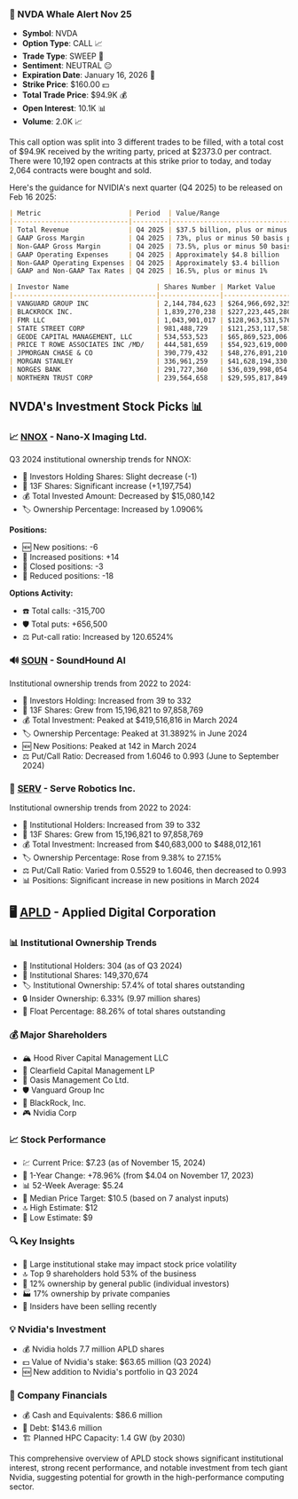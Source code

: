 
### 🐋 NVDA Whale Alert Nov 25

- **Symbol**: NVDA
- **Option Type**: CALL 📈
- **Trade Type**: SWEEP 🔄
- **Sentiment**: NEUTRAL 😐
- **Expiration Date**: January 16, 2026 📅
- **Strike Price**: $160.00 💵
- **Total Trade Price**: $94.9K 💰
- **Open Interest**: 10.1K 📊
- **Volume**: 2.0K 📈

This call option was split into 3 different trades to be filled, with a total cost of $94.9K received by the writing party, priced at $2373.0 per contract. There were 10,192 open contracts at this strike prior to today, and today 2,064 contracts were bought and sold.

Here's the guidance for NVIDIA's next quarter (Q4 2025) to be released on Feb 16 2025:

```markdown
| Metric                      | Period  | Value/Range                          |
|-----------------------------|---------|--------------------------------------|
| Total Revenue               | Q4 2025 | $37.5 billion, plus or minus 2%      |
| GAAP Gross Margin           | Q4 2025 | 73%, plus or minus 50 basis points   |
| Non-GAAP Gross Margin       | Q4 2025 | 73.5%, plus or minus 50 basis points |
| GAAP Operating Expenses     | Q4 2025 | Approximately $4.8 billion           |
| Non-GAAP Operating Expenses | Q4 2025 | Approximately $3.4 billion           |
| GAAP and Non-GAAP Tax Rates | Q4 2025 | 16.5%, plus or minus 1%              |
```


```markdown
| Investor Name                      | Shares Number | Market Value     | Portfolio Weight | Average Price Paid |
|------------------------------------|---------------|------------------|------------------|--------------------|
| VANGUARD GROUP INC                 | 2,144,784,623 | $264,966,692,325 | 5.0901%          | $131.56            |
| BLACKROCK INC.                     | 1,839,270,238 | $227,223,445,280 | 5.1428%          | $129.95            |
| FMR LLC                            | 1,043,901,017 | $128,963,531,576 | 8.2545%          | $127.92            |
| STATE STREET CORP                  | 981,488,729   | $121,253,117,581 | 5.2983%          | $128.54            |
| GEODE CAPITAL MANAGEMENT, LLC      | 534,553,523   | $65,869,523,006  | 5.7807%          | $134.49            |
| PRICE T ROWE ASSOCIATES INC /MD/   | 444,581,659   | $54,923,619,000  | 6.5724%          | $133.99            |
| JPMORGAN CHASE & CO                | 390,779,432   | $48,276,891,210  | 3.9658%          | $138.43            |
| MORGAN STANLEY                     | 336,961,259   | $41,628,194,330  | 3.2207%          | $135.03            |
| NORGES BANK                        | 291,727,360   | $36,039,998,054  | 5.3843%          | $124.30            |
| NORTHERN TRUST CORP                | 239,564,658   | $29,595,817,849  | 4.9869%          | $128.89            |
```



## NVDA's Investment Stock Picks 📊

### 📈 [NNOX](https://www.tradingview.com/symbols/NASDAQ-NNOX/) - Nano-X Imaging Ltd.

Q3 2024 institutional ownership trends for NNOX:

- 👥 Investors Holding Shares: Slight decrease (-1)
- 📄 13F Shares: Significant increase (+1,197,754)
- 💰 Total Invested Amount: Decreased by $15,080,142
- 🏷️ Ownership Percentage: Increased by 1.0906%

**Positions:**
- 🆕 New positions: -6
- 🔼 Increased positions: +14
- 🚫 Closed positions: -3
- 🔽 Reduced positions: -18

**Options Activity:**
- ☎️ Total calls: -315,700
- 🛡️ Total puts: +656,500
- ⚖️ Put-call ratio: Increased by 120.6524%

### 🔊 [SOUN](https://www.tradingview.com/symbols/NASDAQ-SOUN/) - SoundHound AI

Institutional ownership trends from 2022 to 2024:

- 👥 Investors Holding: Increased from 39 to 332
- 📄 13F Shares: Grew from 15,196,821 to 97,858,769
- 💰 Total Investment: Peaked at $419,516,816 in March 2024
- 🏷️ Ownership Percentage: Peaked at 31.3892% in June 2024
- 🆕 New Positions: Peaked at 142 in March 2024
- ⚖️ Put/Call Ratio: Decreased from 1.6046 to 0.993 (June to September 2024)

### 🤖 [SERV](https://www.tradingview.com/symbols/NASDAQ-SERV/) - Serve Robotics Inc.

Institutional ownership trends from 2022 to 2024:

- 👥 Institutional Holders: Increased from 39 to 332
- 📄 13F Shares: Grew from 15,196,821 to 97,858,769
- 💰 Total Investment: Increased from $40,683,000 to $488,012,161
- 🏷️ Ownership Percentage: Rose from 9.38% to 27.15%
- ⚖️ Put/Call Ratio: Varied from 0.5529 to 1.6046, then decreased to 0.993
- 📊 Positions: Significant increase in new positions in March 2024

## 🖥️ [APLD](https://www.tradingview.com/symbols/NASDAQ-APLD/) - Applied Digital Corporation

### 📊 Institutional Ownership Trends

- 👥 Institutional Holders: 304 (as of Q3 2024)
- 📄 Institutional Shares: 149,370,674
- 🏷️ Institutional Ownership: 57.4% of total shares outstanding
- 🔒 Insider Ownership: 6.33% (9.97 million shares)
- 🌊 Float Percentage: 88.26% of total shares outstanding

### 💰 Major Shareholders

- 🏔️ Hood River Capital Management LLC
- 💼 Clearfield Capital Management LP
- 🌴 Oasis Management Co Ltd.
- 🛡️ Vanguard Group Inc
- 🖤 BlackRock, Inc.
- 🎮 Nvidia Corp

### 📈 Stock Performance

- 💹 Current Price: $7.23 (as of November 15, 2024)
- 📅 1-Year Change: +78.96% (from $4.04 on November 17, 2023)
- 📊 52-Week Average: $5.24
- 🎯 Median Price Target: $10.5 (based on 7 analyst inputs)
- 🔝 High Estimate: $12
- 🔻 Low Estimate: $9

### 🔍 Key Insights

- 🏢 Large institutional stake may impact stock price volatility
- 🔝 Top 9 shareholders hold 53% of the business
- 👥 12% ownership by general public (individual investors)
- 🏭 17% ownership by private companies
- 💼 Insiders have been selling recently

### 💡 Nvidia's Investment

- 💰 Nvidia holds 7.7 million APLD shares
- 💵 Value of Nvidia's stake: $63.65 million (Q3 2024)
- 🆕 New addition to Nvidia's portfolio in Q3 2024

### 💼 Company Financials

- 💰 Cash and Equivalents: $86.6 million
- 🏦 Debt: $143.6 million
- 🏗️ Planned HPC Capacity: 1.4 GW (by 2030)

This comprehensive overview of APLD stock shows significant institutional interest, strong recent performance, and notable investment from tech giant Nvidia, suggesting potential for growth in the high-performance computing sector.



